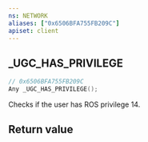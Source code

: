 ```yaml
---
ns: NETWORK
aliases: ["0x6506BFA755FB209C"]
apiset: client
---
```

## _UGC_HAS_PRIVILEGE

```c
// 0x6506BFA755FB209C
Any _UGC_HAS_PRIVILEGE();
```

Checks if the user has ROS privilege 14.


## Return value


